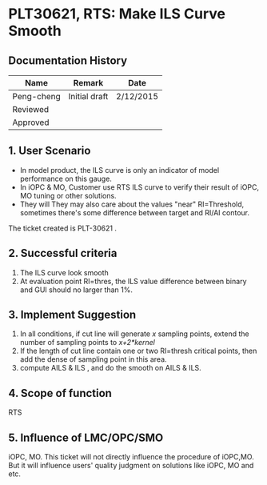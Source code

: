 # PLT30621, RTS: Make ILS Curve Smooth

##  Documentation History

| Name |  Remark | Date |
--- | --- | --- |
Peng-cheng | Initial draft | 2/12/2015
 | Reviewed |  
  | Approved   |


##  1.  User Scenario 

- In model product, the ILS curve is only an indicator of model performance on this gauge.  
- In iOPC & MO, Customer use RTS ILS curve to verify their result of iOPC, MO tuning or other solutions. 
- They will They may also care about the values "near" RI=Threshold, sometimes there's some difference between target and RI/AI contour.

The ticket created is PLT-30621 .

## 2. Successful criteria

1. The ILS curve look smooth
2. At evaluation point RI=thres, the ILS value difference between binary and GUI  should no larger than 1%. 

## 3.  Implement Suggestion

1. In all conditions, if cut line will generate *x* sampling points, extend the number of sampling points to _x+2*kernel_
2. If the length of cut line contain one or two RI=thresh critical points, then add the dense of sampling point in this area.
3. compute AILS & ILS , and do the smooth on AILS & ILS.

## 4. Scope of function

RTS

## 5. Influence of LMC/OPC/SMO

iOPC, MO. This ticket will not directly influence the procedure of iOPC,MO. But it will influence users' quality judgment on solutions like iOPC, MO and etc.
